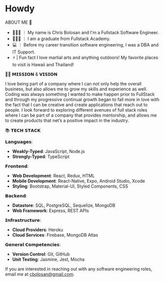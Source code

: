 # Howdy

ABOUT ME 👋
- 👩🏻‍💻 ︱ My name is Chris Bolosan and I'm a Fullstack Software Engineer.
- 👩🏻‍🎓 ︱ I am a graduate from Fullstack Academy.
- :computer: ︱ Before my career transition software engineering, I was a DBA and IT Support. 
- ⚡  | Fun fact I love martial arts and anything outdoors! My favorite places to visit is Hawaii and Thailand!


🙌🏼 𝗠𝗜𝗦𝗦𝗜𝗢𝗡 & 𝗩𝗜𝗦𝗜𝗢𝗡

 I love being part of a company where I can not only help the overall business, but also allows me to grow my skills and experience as well. Coding was always something I wanted to make happen prior to FullStack and through my progressive continual growth began to fall more in love with the fact that I can be creative and create applications that reach out to people. I look forward to exploring different avenues of full stack roles where I can be part of a company that provides mentorship, and allows me to create products that net’s a positive impact in the industry.


📚 𝗧𝗘𝗖𝗛 𝗦𝗧𝗔𝗖𝗞

𝗟𝗮𝗻𝗴𝘂𝗮𝗴𝗲𝘀:

- **Weakly-Typed**: JavaScript, Node.js
- **Strongly-Typed**: TypeScript

𝗙𝗿𝗼𝗻𝘁𝗲𝗻𝗱:

- **Web Development**: React, Redux, HTML
- **Mobile Development**: React-Native, Expo, Android Studio, Xcode
- **Styling**: Bootstrap, Material-UI, Styled Components, CSS

𝗕𝗮𝗰𝗸𝗲𝗻𝗱:

- **Datastore**: SQL, PostgreSQL, Sequelize, MongoDB
- **Web Framework**: Express, REST APIs

𝗜𝗻𝗳𝗿𝗮𝘀𝘁𝗿𝘂𝗰𝘁𝘂𝗿𝗲:

- **Cloud Providers**: Heroku
- **Cloud Services**: Firebase, MongoDB Atlas

𝗚𝗲𝗻𝗲𝗿𝗮𝗹 𝗖𝗼𝗺𝗽𝗲𝘁𝗲𝗻𝗰𝗶𝗲𝘀:

- **Version Control**: Git, GitHub
- **Unit Testing**: Jasmine, Jest, Mocha

If you are interested in reaching out with any software engineering roles, email me at cbolosan@gmail.com.
